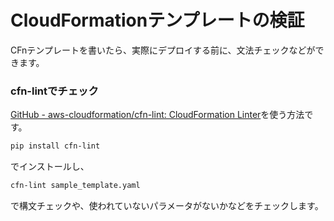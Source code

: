 # CloudFormationテンプレートの検証
CFnテンプレートを書いたら、実際にデプロイする前に、文法チェックなどができます。

### cfn-lintでチェック
[GitHub - aws-cloudformation/cfn-lint: CloudFormation Linter](https://github.com/aws-cloudformation/cfn-lint)を使う方法です。

```sh
pip install cfn-lint
```
でインストールし、
```sh
cfn-lint sample_template.yaml
```
で構文チェックや、使われていないパラメータがないかなどをチェックします。
